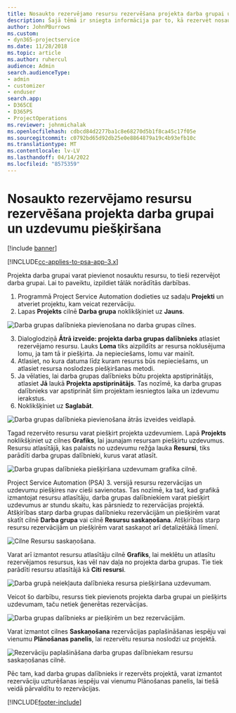 ```yaml
---
title: Nosaukto rezervējamo resursu rezervēšana projekta darba grupai un uzdevumu piešķiršana
description: Šajā tēmā ir sniegta informācija par to, kā rezervēt nosauktos resursus projekta darba grupām un piešķirt tās uzdevumiem.
author: JohnPBurrows
ms.custom:
- dyn365-projectservice
ms.date: 11/28/2018
ms.topic: article
ms.author: ruhercul
audience: Admin
search.audienceType:
- admin
- customizer
- enduser
search.app:
- D365CE
- D365PS
- ProjectOperations
ms.reviewer: johnmichalak
ms.openlocfilehash: cdbcd84d2277ba1c8e68270d5b1f8ca45c17f05e
ms.sourcegitcommit: c0792bd65d92db25e0e8864879a19c4b93efb10c
ms.translationtype: MT
ms.contentlocale: lv-LV
ms.lasthandoff: 04/14/2022
ms.locfileid: "8575359"
---
```

# <a name="book-named-bookable-resources-to-a-project-team-and-assign-tasks"></a>Nosaukto rezervējamo resursu rezervēšana projekta darba grupai un uzdevumu piešķiršana 

[!include [banner](../includes/psa-now-project-operations.md)]

[!INCLUDE[cc-applies-to-psa-app-3.x](../includes/cc-applies-to-psa-app-3x.md)]

Projekta darba grupai varat pievienot nosauktu resursu, to tieši rezervējot darba grupai. Lai to paveiktu, izpildiet tālāk norādītās darbības.

1. Programmā Project Service Automation dodieties uz sadaļu **Projekti** un atveriet projektu, kam veicat rezervāciju.
2. Lapas **Projekts** cilnē **Darba grupa** noklikšķiniet uz **Jauns**. 

![Darba grupas dalībnieka pievienošana no darba grupas cilnes.](media/RM-how-to-1.png)

3. Dialoglodziņā **Ātrā izveide: projekta darba grupas dalībnieks** atlasiet rezervējamo resursu. Lauks **Loma** tiks aizpildīts ar resursa noklusējuma lomu, ja tam tā ir piešķirta. Ja nepieciešams, lomu var mainīt. 
4. Atlasiet, no kura datuma līdz kuram resurss būs nepieciešams, un atlasiet resursa noslodzes piešķiršanas metodi. 
5. Ja vēlaties, lai darba grupas dalībnieks būtu projekta apstiprinātājs, atlasiet **Jā** laukā **Projekta apstiprinātājs**. Tas nozīmē, ka darba grupas dalībnieks var apstiprināt šim projektam iesniegtos laika un izdevumu ierakstus. 
6. Noklikšķiniet uz **Saglabāt**.

![Darba grupas dalībnieka pievienošana ātrās izveides veidlapā.](media/RM-how-to-2.png)


Tagad rezervēto resursu varat piešķirt projekta uzdevumiem. Lapā **Projekts** noklikšķiniet uz cilnes **Grafiks**, lai jaunajam resursam piešķirtu uzdevumus. Resursu atlasītājā, kas palaists no uzdevumu režģa lauka **Resursi**, tiks parādīti darba grupas dalībnieki, kurus varat atlasīt.

![Darba grupas dalībnieka piešķiršana uzdevumam grafika cilnē.](media/RM-how-to-3.png)

Project Service Automation (PSA) 3. versijā resursu rezervācijas un uzdevumu piešķires nav cieši savienotas. Tas nozīmē, ka tad, kad grafikā izmantojat resursu atlasītāju, darba grupas dalībniekiem varat piešķirt uzdevumus ar stundu skaitu, kas pārsniedz to rezervācijas projektā.
Atšķirības starp darba grupas dalībnieku rezervācijām un piešķirēm varat skatīt cilnē **Darba grupa** vai cilnē **Resursu saskaņošana**. Atšķirības starp resursu rezervācijām un piešķirēm varat saskaņot arī detalizētākā līmenī.

![Cilne Resursu saskaņošana.](media/RM-how-to-4.png)

Varat arī izmantot resursu atlasītāju cilnē **Grafiks**, lai meklētu un atlasītu rezervējamos resursus, kas vēl nav daļa no projekta darba grupas. Tie tiek parādīti resursu atlasītājā kā **Citi resursi**.

![Darba grupā neiekļauta dalībnieka resursa piešķiršana uzdevumam.](media/RM-how-to-5.png)

Veicot šo darbību, resurss tiek pievienots projekta darba grupai un piešķirts uzdevumam, taču netiek ģenerētas rezervācijas.

![Darba grupas dalībnieks ar piešķirēm un bez rezervācijām.](media/RM-how-to-6.png)

Varat izmantot cilnes **Saskaņošana** rezervācijas paplašināšanas iespēju vai vienumu **Plānošanas panelis**, lai rezervētu resursa noslodzi uz projektā.

![Rezervāciju paplašināšana darba grupas dalībniekam resursu saskaņošanas cilnē.](media/RM-how-to-7.png)

Pēc tam, kad darba grupas dalībnieks ir rezervēts projektā, varat izmantot rezervāciju uzturēšanas iespēju vai vienumu Plānošanas panelis, lai tiešā veidā pārvaldītu to rezervācijas.


[!INCLUDE[footer-include](../includes/footer-banner.md)]
